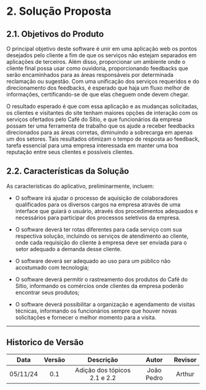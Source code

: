 # 2. Solução Proposta

## 2.1. Objetivos do Produto

O principal objetivo deste software é unir em uma aplicação web os pontos
desejados pelo cliente a fim de que os serviços não estejam separados em aplicações
de terceiros. Além disso, proporcionar um ambiente onde o cliente final possa usar
como ouvidoria, proporcionando feedbacks que serão encaminhados para as áreas
responsáveis por determinada reclamação ou sugestão. Com uma unificação dos serviços
requeridos e do direcionamento dos feedbacks, é esperado que haja um fluxo
melhor de informações, certificando-se de que elas cheguem onde devem chegar.

O resultado esperado é que com essa aplicação e as mudanças solicitadas, os
clientes e visitantes do site tenham maiores opções de interação com os serviços
ofertados pelo Café do Sítio, e que funcionários da empresa possam ter uma
ferramenta de trabalho que os ajude a receber feedbacks direcionados para as
áreas corretas, diminuindo a sobrecarga em apenas um dos setores. Tais resultados 
otimizam o tempo de resposta ao feedback, tarefa essencial para uma empresa interessada
em manter uma boa reputação entre seus clientes e possíveis clientes.

## 2.2. Características da Solução

As características do aplicativo, preliminarmente, incluem:

* O software irá ajudar o processo de aquisição de colaboradores qualificados 
para os diversos cargos na empresa através de uma interface que guiará o usuário,
através dos procedimentos adequados e necessários para participar dos processos seletivos da empresa.

* O software deverá ter rotas diferentes para cada serviço com sua respectiva
solução, incluindo os serviços de atendimento ao cliente, onde cada requisição do cliente à empresa deve ser enviada para o setor adequado a demanda desse cliente. 

* O software deverá ser adequado ao uso para um público não acostumado com tecnologia;

* O software deverá permitir o rastreamento dos produtos do Café do
Sítio, informando os comércios onde clientes da empresa poderão encontrar seus produtos;

* O software deverá possibilitar a organização e agendamento de visitas técnicas,
informando os funcionários sempre que houver novas solicitações e fornecer
o melhor momento para a visita.

---
## Historico de Versão
Data       | Versão   | Descrição                    | Autor      | Revisor
:--------: | :------: | :---------:                  | :-----:    | :---------:
05/11/24   | 0.1      | Adição dos tópicos 2.1 e 2.2 | João Pedro | Arthur